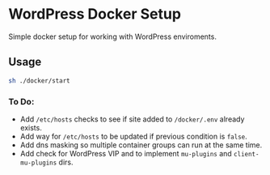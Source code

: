 # WordPress Docker Setup
Simple docker setup for working with WordPress enviroments.

## Usage
```bash
sh ./docker/start
```

### To Do:
- Add `/etc/hosts` checks to see if site added to `/docker/.env` already exists.
- Add way for `/etc/hosts` to be updated if previous condition is `false`.
- Add dns masking so multiple container groups can run at the same time.
- Add check for WordPress VIP and to implement `mu-plugins` and `client-mu-plugins` dirs.
